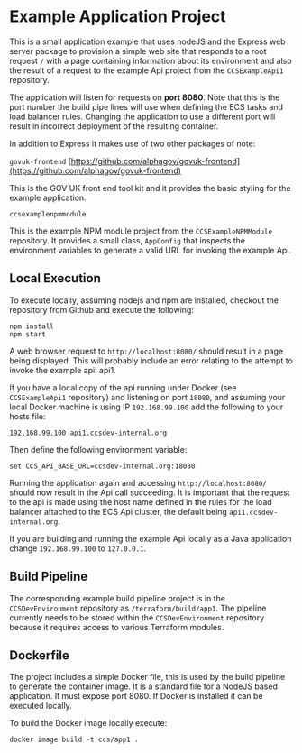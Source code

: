 # Example Application Project #

This is a small application example that uses nodeJS and the Express web server package to provision a simple web site that responds to a root request `/` with a page containing information about its environment and also the result of a request to the example Api project from the `CCSExampleApi1` repository.

The application will listen for requests on **port 8080**. Note that this is the port number the build pipe lines will use when defining the ECS tasks and load balancer rules. Changing the application to use a different port will result in incorrect deployment of the resulting container.

In addition to Express it makes use of two other packages of note:

`govuk-frontend` [https://github.com/alphagov/govuk-frontend](https://github.com/alphagov/govuk-frontend)

This is the GOV UK front end tool kit and it provides the basic styling for the example application.

`ccsexamplenpmmodule`

This is the example NPM module project from the `CCSExampleNPMModule` repository. It provides a small class, `AppConfig` that inspects the environment variables to generate a valid URL for invoking the example Api.

## Local Execution ##
To execute locally, assuming nodejs and npm are installed, checkout the repository from Github and execute the following:

```
npm install
npm start
```

A web browser request to `http://localhost:8080/` should result in a page being displayed. This will probably include an error relating to the attempt to invoke the example api: api1.

If you have a local copy of the api running under Docker (see `CCSExampleApi1` repository) and listening on port `18080`, and assuming your local Docker machine is using IP `192.168.99.100` add the following to your hosts file:

`192.168.99.100 api1.ccsdev-internal.org`

Then define the following environment variable:

`set CCS_API_BASE_URL=ccsdev-internal.org:18080`

Running the application again and accessing `http://localhost:8080/` should now result in the Api call succeeding. It is important that the request to the api is made using the host name defined in the rules for the load balancer attached to the ECS Api cluster, the default being `api1.ccsdev-internal.org`.

If you are building and running the example Api locally as a Java application change `192.168.99.100` to `127.0.0.1`.

## Build Pipeline ##
The corresponding example build pipeline project is in the `CCSDevEnvironment` repository as `/terraform/build/app1`. The pipeline currently needs to be stored within the `CCSDevEnvironment` repository because it requires access to various Terraform modules.

## Dockerfile ##
The project includes a simple Docker file, this is used by the build pipeline to generate the container image. It is a standard file for a NodeJS based application. It must expose port 8080. If Docker is installed it can be executed locally.

To build the Docker image locally execute:

`docker image build -t ccs/app1 .`



 
